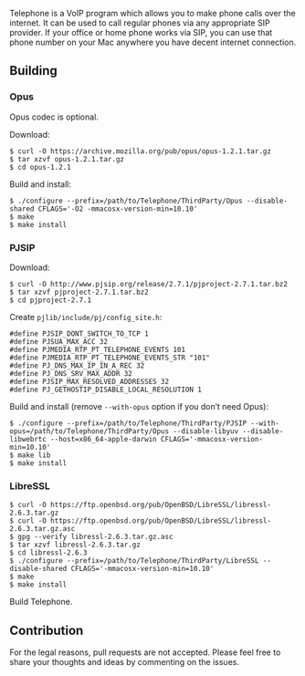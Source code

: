 Telephone is a VoIP program which allows you to make phone calls over
the internet. It can be used to call regular phones via any
appropriate SIP provider. If your office or home phone works via SIP,
you can use that phone number on your Mac anywhere you have decent
internet connection.

## Building

### Opus

Opus codec is optional.

Download:

    $ curl -O https://archive.mozilla.org/pub/opus/opus-1.2.1.tar.gz
    $ tar xzvf opus-1.2.1.tar.gz
    $ cd opus-1.2.1

Build and install:

    $ ./configure --prefix=/path/to/Telephone/ThirdParty/Opus --disable-shared CFLAGS='-O2 -mmacosx-version-min=10.10'
    $ make
    $ make install

### PJSIP

Download:

    $ curl -O http://www.pjsip.org/release/2.7.1/pjproject-2.7.1.tar.bz2
    $ tar xzvf pjproject-2.7.1.tar.bz2
    $ cd pjproject-2.7.1

Create `pjlib/include/pj/config_site.h`:

    #define PJSIP_DONT_SWITCH_TO_TCP 1
    #define PJSUA_MAX_ACC 32
    #define PJMEDIA_RTP_PT_TELEPHONE_EVENTS 101
    #define PJMEDIA_RTP_PT_TELEPHONE_EVENTS_STR "101"
    #define PJ_DNS_MAX_IP_IN_A_REC 32
    #define PJ_DNS_SRV_MAX_ADDR 32
    #define PJSIP_MAX_RESOLVED_ADDRESSES 32
    #define PJ_GETHOSTIP_DISABLE_LOCAL_RESOLUTION 1

Build and install (remove `--with-opus` option if you don’t need Opus):

    $ ./configure --prefix=/path/to/Telephone/ThirdParty/PJSIP --with-opus=/path/to/Telephone/ThirdParty/Opus --disable-libyuv --disable-libwebrtc --host=x86_64-apple-darwin CFLAGS='-mmacosx-version-min=10.10'
    $ make lib
    $ make install

### LibreSSL

    $ curl -O https://ftp.openbsd.org/pub/OpenBSD/LibreSSL/libressl-2.6.3.tar.gz
    $ curl -O https://ftp.openbsd.org/pub/OpenBSD/LibreSSL/libressl-2.6.3.tar.gz.asc
    $ gpg --verify libressl-2.6.3.tar.gz.asc
    $ tar xzvf libressl-2.6.3.tar.gz
    $ cd libressl-2.6.3
    $ ./configure --prefix=/path/to/Telephone/ThirdParty/LibreSSL --disable-shared CFLAGS='-mmacosx-version-min=10.10'
    $ make
    $ make install

    
Build Telephone.

## Contribution

For the legal reasons, pull requests are not accepted. Please feel
free to share your thoughts and ideas by commenting on the issues.
